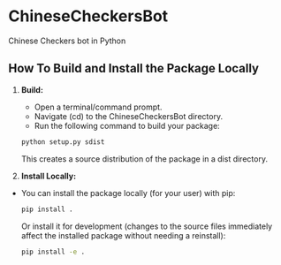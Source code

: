 # ChineseCheckersBot
 Chinese Checkers bot in Python

## How To Build and Install the Package Locally

1. **Build:**
   - Open a terminal/command prompt.
   - Navigate (cd) to the ChineseCheckersBot directory.
   - Run the following command to build your package:
    ```bash
    python setup.py sdist
    ```
    This creates a source distribution of the package in a dist directory.


2. **Install Locally:**
  - You can install the package locally (for your user) with pip:

     ```bash
    pip install .
     ```

    Or install it for development (changes to the source files immediately affect the installed package without needing a reinstall):

    ```bash
    pip install -e . 
    ```
